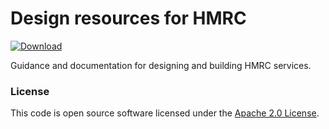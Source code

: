
# Design resources for HMRC

 [ ![Download](https://api.bintray.com/packages/hmrc/releases/design-system/images/download.svg) ](https://bintray.com/hmrc/releases/design-system/_latestVersion)

Guidance and documentation for designing and building HMRC services.

### License

This code is open source software licensed under the [Apache 2.0 License]("http://www.apache.org/licenses/LICENSE-2.0.html").
